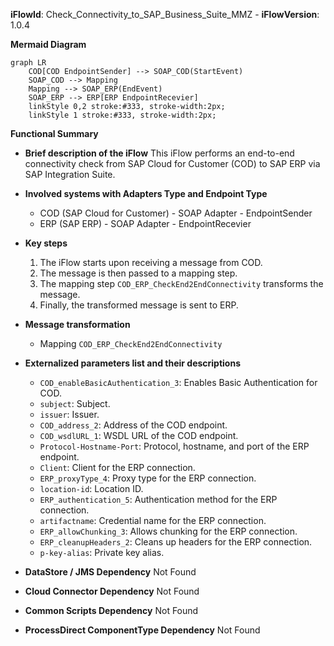 **iFlowId**: Check_Connectivity_to_SAP_Business_Suite_MMZ - **iFlowVersion**: 1.0.4

**Mermaid Diagram**
```mermaid
graph LR
    COD[COD EndpointSender] --> SOAP_COD(StartEvent)
    SOAP_COD --> Mapping
    Mapping --> SOAP_ERP(EndEvent)
    SOAP_ERP --> ERP[ERP EndpointRecevier]
    linkStyle 0,2 stroke:#333, stroke-width:2px;
    linkStyle 1 stroke:#333, stroke-width:2px;
```

**Functional Summary**
-   **Brief description of the iFlow**
    This iFlow performs an end-to-end connectivity check from SAP Cloud for Customer (COD) to SAP ERP via SAP Integration Suite.

-   **Involved systems with Adapters Type and Endpoint Type**
    -   COD (SAP Cloud for Customer) - SOAP Adapter - EndpointSender
    -   ERP (SAP ERP) - SOAP Adapter - EndpointRecevier

-   **Key steps**
    1.  The iFlow starts upon receiving a message from COD.
    2.  The message is then passed to a mapping step.
    3.  The mapping step `COD_ERP_CheckEnd2EndConnectivity` transforms the message.
    4.  Finally, the transformed message is sent to ERP.

-   **Message transformation**
    -   Mapping `COD_ERP_CheckEnd2EndConnectivity`

-   **Externalized parameters list and their descriptions**
    -   `COD_enableBasicAuthentication_3`: Enables Basic Authentication for COD.
    -   `subject`: Subject.
    -   `issuer`: Issuer.
    -   `COD_address_2`: Address of the COD endpoint.
    -   `COD_wsdlURL_1`: WSDL URL of the COD endpoint.
    -   `Protocol-Hostname-Port`: Protocol, hostname, and port of the ERP endpoint.
    -   `Client`: Client for the ERP connection.
    -   `ERP_proxyType_4`: Proxy type for the ERP connection.
    -   `location-id`: Location ID.
    -   `ERP_authentication_5`: Authentication method for the ERP connection.
    -   `artifactname`: Credential name for the ERP connection.
    -   `ERP_allowChunking_3`: Allows chunking for the ERP connection.
    -   `ERP_cleanupHeaders_2`: Cleans up headers for the ERP connection.
    -   `p-key-alias`: Private key alias.

-   **DataStore / JMS Dependency**
    Not Found

-   **Cloud Connector Dependency**
    Not Found

-   **Common Scripts Dependency**
    Not Found

-   **ProcessDirect ComponentType Dependency**
    Not Found